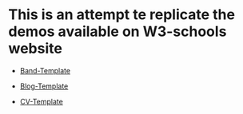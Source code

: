 # This is an attempt te replicate the demos available on W3-schools website
- [Band-Template](https://ismarthawk.github.io/frontend-templates/Band-Template/)

- [Blog-Template](https://ismarthawk.github.io/frontend-templates/My-Blog/)

- [CV-Template](https://ismarthawk.github.io/frontend-templates/CV/)